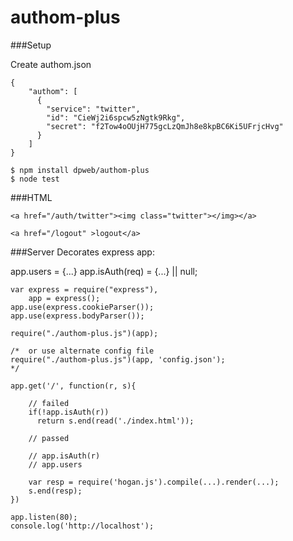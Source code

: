 authom-plus
===========

###Setup

Create authom.json
````
{
	"authom": [
	  {
    	"service": "twitter",
    	"id": "CieWj2i6spcw5zNgtk9Rkg",
    	"secret": "f2Tow4oOUjH775gcLzQmJh8e8kpBC6Ki5UFrjcHvg"
      }
	]
}

$ npm install dpweb/authom-plus
$ node test
````
###HTML
````
<a href="/auth/twitter"><img class="twitter"></img></a>

<a href="/logout" >logout</a>
````

###Server
Decorates express app:    

app.users = {...}
app.isAuth(req) = {...} || null;

````
var express = require("express"),
    app = express();
app.use(express.cookieParser());
app.use(express.bodyParser());

require("./authom-plus.js")(app);

/*  or use alternate config file
require("./authom-plus.js")(app, 'config.json');
*/

app.get('/', function(r, s){

	// failed
    if(!app.isAuth(r))
      return s.end(read('./index.html'));

    // passed

  	// app.isAuth(r)
  	// app.users

  	var resp = require('hogan.js').compile(...).render(...);
  	s.end(resp);
})

app.listen(80);
console.log('http://localhost');
````